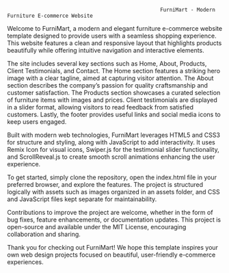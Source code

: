                                                       FurniMart - Modern Furniture E-commerce Website





Welcome to FurniMart, a modern and elegant furniture e-commerce website template designed to provide users with a seamless shopping experience. This website features a clean and responsive layout that highlights products beautifully while offering intuitive navigation and interactive elements.

The site includes several key sections such as Home, About, Products, Client Testimonials, and Contact. The Home section features a striking hero image with a clear tagline, aimed at capturing visitor attention. The About section describes the company’s passion for quality craftsmanship and customer satisfaction. The Products section showcases a curated selection of furniture items with images and prices. Client testimonials are displayed in a slider format, allowing visitors to read feedback from satisfied customers. Lastly, the footer provides useful links and social media icons to keep users engaged.

Built with modern web technologies, FurniMart leverages HTML5 and CSS3 for structure and styling, along with JavaScript to add interactivity. It uses Remix Icon for visual icons, Swiper.js for the testimonial slider functionality, and ScrollReveal.js to create smooth scroll animations enhancing the user experience.

To get started, simply clone the repository, open the index.html file in your preferred browser, and explore the features. The project is structured logically with assets such as images organized in an assets folder, and CSS and JavaScript files kept separate for maintainability.

Contributions to improve the project are welcome, whether in the form of bug fixes, feature enhancements, or documentation updates. This project is open-source and available under the MIT License, encouraging collaboration and sharing.

Thank you for checking out FurniMart! We hope this template inspires your own web design projects focused on beautiful, user-friendly e-commerce experiences.

